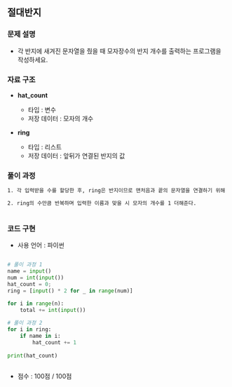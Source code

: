 ## 절대반지

### 문제 설명

- 각 반지에 새겨진 문자열을 줬을 때 모자장수의 반지 개수를 출력하는 프로그램을 작성하세요.

### 자료 구조

- **hat_count**
    - 타입 : 변수
    - 저장 데이터 : 모자의 개수 

- **ring**
    - 타입 : 리스트
    - 저장 데이터 : 앞뒤가 연결된 반지의 값

### 풀이 과정

```txt
1. 각 입력받을 수를 할당한 후, ring은 반지이므로 맨처음과 끝의 문자열을 연결하기 위해 2를 곱한다.

2. ring의 수만큼 반복하며 입력한 이름과 맞을 시 모자의 개수를 1 더해준다.



```

### 코드 구현
- 사용 언어 : 파이썬

```python

# 풀이 과정 1
name = input()
num = int(input())
hat_count = 0;
ring = [input() * 2 for _ in range(num)] 

for i in range(n):
    total += int(input())
    
# 풀이 과정 2
for i in ring:
    if name in i:
        hat_count += 1
        
print(hat_count)
    
```

- 점수 : 100점 / 100점
